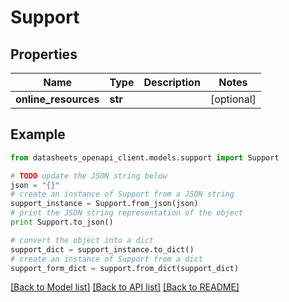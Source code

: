 # Support


## Properties
Name | Type | Description | Notes
------------ | ------------- | ------------- | -------------
**online_resources** | **str** |  | [optional] 

## Example

```python
from datasheets_openapi_client.models.support import Support

# TODO update the JSON string below
json = "{}"
# create an instance of Support from a JSON string
support_instance = Support.from_json(json)
# print the JSON string representation of the object
print Support.to_json()

# convert the object into a dict
support_dict = support_instance.to_dict()
# create an instance of Support from a dict
support_form_dict = support.from_dict(support_dict)
```
[[Back to Model list]](../README.md#documentation-for-models) [[Back to API list]](../README.md#documentation-for-api-endpoints) [[Back to README]](../README.md)


